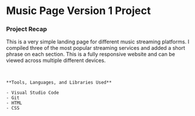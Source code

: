 # Music Page Version 1 Project

### Project Recap

This is a very simple landing page for different music streaming platforms. I compiled three of the most popular streaming services and added a short phrase on each section. 
This is a fully responsive website and can be viewed across multiple different devices.


<br>

```
**Tools, Languages, and Libraries Used**

- Visual Studio Code
- Git
- HTML
- CSS
```
